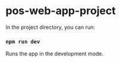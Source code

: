 # pos-web-app-project

In the project directory, you can run:

### `npm run dev`

Runs the app in the development mode.
